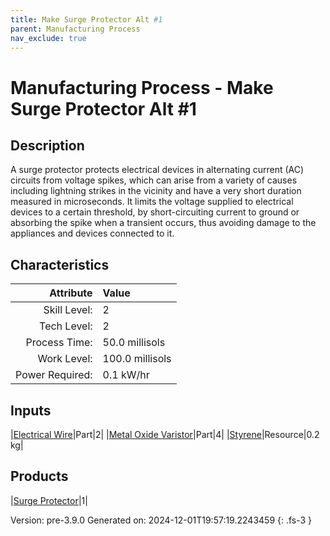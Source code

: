 ```yaml
---
title: Make Surge Protector Alt #1
parent: Manufacturing Process
nav_exclude: true
---
```

# Manufacturing Process - Make Surge Protector Alt #1

## Description
 A surge protector protects electrical devices in alternating current (AC) circuits from &#10;&#9;&#9;&#9;voltage spikes, which can arise from a variety of causes including lightning strikes in the &#10;&#9;&#9;&#9;vicinity and have a very short duration measured in microseconds. It limits the voltage supplied &#10;&#9;&#9;&#9;to electrical devices to a certain threshold, by short-circuiting current to ground or absorbing &#10;&#9;&#9;&#9;the spike when a transient occurs, thus avoiding damage to the appliances and devices connected &#10;&#9;&#9;&#9;to it.&#10;&#9;&#9;

## Characteristics

| Attribute      | Value |
|--------:|:------|
|Skill Level:|2|
|Tech Level:|2|
|Process Time:|50.0 millisols|
|Work Level:|100.0 millisols|
|Power Required:|0.1 kW/hr|

## Inputs

|[Electrical Wire](../part/electrical-wire.html)|Part|2|
|[Metal Oxide Varistor](../part/metal-oxide-varistor.html)|Part|4|
|[Styrene](../resource/styrene.html)|Resource|0.2 kg|

## Products

|[Surge Protector](../part/surge-protector.html)|1|


Version: pre-3.9.0 Generated on: 2024-12-01T19:57:19.2243459
{: .fs-3 }

